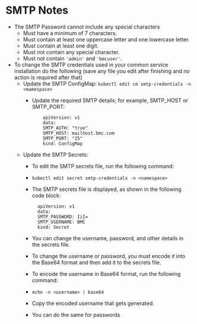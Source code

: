 # SMTP Notes
- The SMTP Password cannot include any special characters
    - Must have a minimum of 7 characters.
    - Must contain at least one uppercase letter and one lowercase letter.
    - Must contain at least one digit.
    - Must not contain any special character. 
    - Must not contain `'admin'` and `'bmcuser'`.
- To change the SMTP credentials used in your common service installation do the following (save any file you edit after finishing and no action is required after that)
    - Update the SMTP ConfigMap:
        `kubectl edit cm smtp-credentials -n <mamespace>`
      - Update the required SMTP details; for example, SMTP_HOST or SMTP_PORT:
      
                apiVersion: v1
                data:
                SMTP_AUTH: "true"
                SMTP_HOST: mailhost.bmc.com
                SMTP_PORT: "25"
                kind: ConfigMap
      
    - Update the SMTP Secrets:
        - To edit the SMTP secrets file, run the following command:
        - `kubectl edit secret smtp-credentials -n <namespace>`
        - The SMTP secrets file is displayed, as shown in the following code block:
        
                apiVersion: v1
                data:
                SMTP_PASSWORD: IiI=
                SMTP_USERNAME: BMC
                kind: Secret    
          
        - You can change the username, password, and other details in the secrets file. 
        - To change the username or password, you must encode it into the Base64 format and then add it to the secrets file.
        - To encode the username in Base64 format, run the following command:
        - `echo -n <username> | base64`
        - Copy the encoded username that gets generated.
        - You can do the same for passwords
